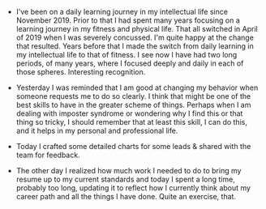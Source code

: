 
* I've been on a daily learning journey in my intellectual life since November 2019. Prior to that I had spent many years focusing on a learning journey in my fitness and physical life. That all switched in April of 2019 when I was severely concussed. I'm quite happy at the change that resulted. Years before that I made the switch from daily learning in my intellectual life to that of fitness. I see now I have had two long periods, of many years, where I focused deeply and daily in each of those spheres. Interesting recognition.

* Yesterday I was reminded that I am good at changing my behavior when someone requests me to do so clearly. I think that might be one of the best skills to have in the greater scheme of things. Perhaps when I am dealing with imposter syndrome or wondering why I find this or that thing so tricky, I should remember that at least this skill, I can do this, and it helps in my personal and professional life.

* Today I crafted some detailed charts for some leads & shared with the team for feedback.

* The other day I realized how much work I needed to do to bring my resume up to my current standards and today I spent a long time, probably too long, updating it to reflect how I currently think about my career path and all the things I have done. Quite an exercise, that.
